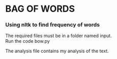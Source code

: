 # BAG OF WORDS

### Using nltk to find frequency of words

The required files must be in a folder named input. <br>
Run the code bow.py <br>

The analysis file contains my analysis of the text.


